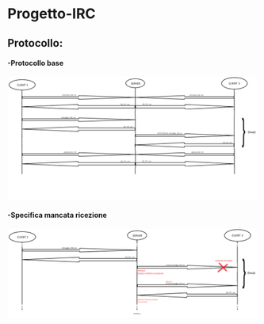 # Progetto-IRC
## Protocollo:
#### -Protocollo base
![Foto protocollo](Images/ProtocolloIRC.png)
#### -Specifica mancata ricezione
![Foto protocollo](Images/ProtocolloIRC_SpecificaMancataRicezione.png)
